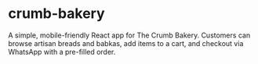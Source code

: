 # crumb-bakery
A simple, mobile-friendly React app for The Crumb Bakery. Customers can browse artisan breads and babkas, add items to a cart, and checkout via WhatsApp with a pre-filled order.
